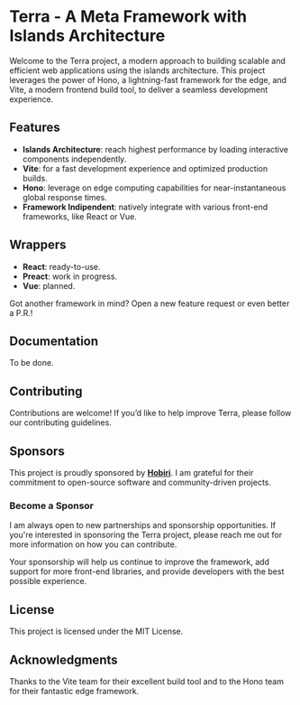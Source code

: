 # Terra - A Meta Framework with Islands Architecture

Welcome to the Terra project, a modern approach to building scalable and efficient web applications using the islands architecture. This project leverages the power of Hono, a lightning-fast framework for the edge, and Vite, a modern frontend build tool, to deliver a seamless development experience.

## Features

- **Islands Architecture**: reach highest performance by loading interactive components independently.
- **Vite**: for a fast development experience and optimized production builds.
- **Hono**: leverage on edge computing capabilities for near-instantaneous global response times.
- **Framework Indipendent**: natively integrate with various front-end frameworks, like React or Vue.

## Wrappers

- **React**: ready-to-use.
- **Preact**: work in progress.
- **Vue**: planned.

Got another framework in mind? Open a new feature request or even better a P.R.!

## Documentation
To be done.

## Contributing
Contributions are welcome! If you’d like to help improve Terra, please follow our contributing guidelines.

## Sponsors

This project is proudly sponsored by [**Hobiri**](https://hobiri.com). I am grateful for their commitment to open-source software and community-driven projects.

### Become a Sponsor

I am always open to new partnerships and sponsorship opportunities. If you're interested in sponsoring the Terra project, please reach me out for more information on how you can contribute.

Your sponsorship will help us continue to improve the framework, add support for more front-end libraries, and provide developers with the best possible experience.

## License
This project is licensed under the MIT License.

## Acknowledgments
Thanks to the Vite team for their excellent build tool and to the Hono team for their fantastic edge framework.

